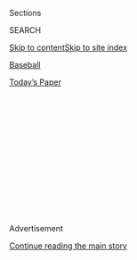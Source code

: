 <div id="app">

<div>

<div>

<div>

<div class="NYTAppHideMasthead css-1q2w90k e1suatyy0">

<div class="section css-ui9rw0 e1suatyy2">

<div class="css-eph4ug er09x8g0">

<div class="css-6n7j50">

</div>

<span class="css-1dv1kvn">Sections</span>

<div class="css-10488qs">

<span class="css-1dv1kvn">SEARCH</span>

</div>

[Skip to content](#site-content)[Skip to site
index](#site-index)

</div>

<div id="masthead-section-label" class="css-1wr3we4 eaxe0e00">

[Baseball](https://www.nytimes.com/section/sports/baseball)

</div>

<div class="css-10698na e1huz5gh0">

</div>

</div>

<div id="masthead-bar-one" class="section hasLinks css-15hmgas e1csuq9d3">

<div class="css-uqyvli e1csuq9d0">

</div>

<div class="css-1uqjmks e1csuq9d1">

</div>

<div class="css-9e9ivx">

[](https://myaccount.nytimes.com/auth/login?response_type=cookie&client_id=vi)

</div>

<div class="css-1bvtpon e1csuq9d2">

[Today’s
Paper](https://www.nytimes.com/section/todayspaper)

</div>

</div>

</div>

</div>

<div data-aria-hidden="false">

<div id="site-content" data-role="main">

<div>

<div class="css-1aor85t" style="opacity:0.000000001;z-index:-1;visibility:hidden">

<div class="css-1hqnpie">

<div class="css-epjblv">

<span class="css-17xtcya">[Baseball](/section/sports/baseball)</span><span class="css-x15j1o">|</span><span class="css-fwqvlz">Baseball
in Empty Stadiums Is Weird. How Will It Affect
Outcomes?</span>

</div>

<div class="css-k008qs">

<div class="css-1iwv8en">

<span class="css-18z7m18"></span>

<div>

</div>

</div>

<span class="css-1n6z4y">https://nyti.ms/3fnVu9r</span>

<div class="css-1705lsu">

<div class="css-4xjgmj">

<div class="css-4skfbu" data-role="toolbar" data-aria-label="Social Media Share buttons, Save button, and Comments Panel with current comment count" data-testid="share-tools">

  - 
  - 
  - 
  - 
    
    <div class="css-6n7j50">
    
    </div>

  - 

</div>

</div>

</div>

</div>

</div>

</div>

<div id="NYT_TOP_BANNER_REGION" class="css-13pd83m">

</div>

<div id="top-wrapper" class="css-1sy8kpn">

<div id="top-slug" class="css-l9onyx">

Advertisement

</div>

[Continue reading the main
story](#after-top)

<div class="ad top-wrapper" style="text-align:center;height:100%;display:block;min-height:250px">

<div id="top" class="place-ad" data-position="top" data-size-key="top">

</div>

</div>

<div id="after-top">

</div>

</div>

<div>

<div id="sponsor-wrapper" class="css-1hyfx7x">

<div id="sponsor-slug" class="css-19vbshk">

Supported by

</div>

[Continue reading the main
story](#after-sponsor)

<div id="sponsor" class="ad sponsor-wrapper" style="text-align:center;height:100%;display:block">

</div>

<div id="after-sponsor">

</div>

</div>

<div class="css-186x18t">

</div>

<div class="css-1vkm6nb ehdk2mb0">

# Baseball in Empty Stadiums Is Weird. How Will It Affect Outcomes?

</div>

Players, coaches and analysts of all stripes are watching this season’s
games to see what effect — if any — the absence of fans has on the games
themselves.

<div class="css-79elbk" data-testid="photoviewer-wrapper">

<div class="css-z3e15g" data-testid="photoviewer-wrapper-hidden">

</div>

<div class="css-1a48zt4 ehw59r15" data-testid="photoviewer-children">

![<span class="css-16f3y1r e13ogyst0" data-aria-hidden="true">Robinson
Cano of the Mets warmed up on Wednesday in front of the only fans he
will see in stadiums for a while: cardboard
ones. </span><span class="css-cnj6d5 e1z0qqy90" itemprop="copyrightHolder"><span class="css-1ly73wi e1tej78p0">Credit...</span><span><span>Ben
Solomon for The New York
Times</span></span></span>](https://static01.nyt.com/images/2020/08/02/sports/00mlb-empty-2/merlin_175098081_c81382ff-4bfe-42b6-bb09-61c8e7567704-articleLarge.jpg?quality=75&auto=webp&disable=upscale)

</div>

</div>

<div class="css-18e8msd">

<div class="css-vp77d3 epjyd6m0">

<div class="css-1baulvz">

By <span class="css-1baulvz last-byline" itemprop="name">Robert
O’Connell</span>

</div>

</div>

  - 
    
    <div class="css-ld3wwf e16638kd2">
    
    July 31,
    2020
    
    </div>

  - 
    
    <div class="css-4xjgmj">
    
    <div class="css-d8bdto" data-role="toolbar" data-aria-label="Social Media Share buttons, Save button, and Comments Panel with current comment count" data-testid="share-tools">
    
      - 
      - 
      - 
      - 
        
        <div class="css-6n7j50">
        
        </div>
    
      - 
    
    </div>
    
    </div>

</div>

</div>

<div class="section meteredContent css-1r7ky0e" name="articleBody" itemprop="articleBody">

<div class="css-1fanzo5 StoryBodyCompanionColumn">

<div class="css-53u6y8">

The Nationals and the Yankees were tied, 2-2, in the eighth inning last
Sunday when Sean Doolittle came on in relief for Washington. In another
year, the moment would have been a boisterous one: some 35,000 fans
getting to their feet and amping up the volume, urging the defending
champions on in a tight spot against a marquee opponent.

But because it is 2020, the seats were empty, and the only sound came
tinny and distant from the stadium public-address system: An audio
engineer had adjusted the dial of piped-in crowd noise. Doolittle’s
fastball was flat, his offspeed pitches fluttered, and he gave up a walk
and a pair of hits as the Yankees took a 3-2 lead they would not
relinquish.

“My execution and fastball location wasn’t as crisp as I would’ve
liked,” Doolittle [told
reporters](https://www.nbcwashington.com/news/sports/nbcsports/nationals-bullpen-provides-that-old-familiar-feeling-for-a-day/2372928/)
afterward. “What this season is going to come down to is which team,
with pitchers, can make the adjustments the quickest and get into
midseason form.”

One of the biggest adjustments for major leaguers during this 60-game
season will be playing in empty, cavernous stadiums, at least for the
time being. While baseball has attempted to fill the void with cardboard
fans, artificial noise and [even virtual “crowds” on
broadcasts](https://www.youtube.com/watch?v=q_FQcKH4xL4), there is no
denying that games are being held in an atmosphere that is far from
normal.

</div>

</div>

<div class="css-1fanzo5 StoryBodyCompanionColumn">

<div class="css-53u6y8">

But baseball is inseparable from curiosity even during a pandemic, so
players, coaches and analysts of all stripes find themselves wondering
what this year’s unwelcome circumstances can reveal about the sport
itself: Are younger or older players more suited to the subdued
atmosphere? Is every team’s home-field advantage equal? And how do live
fans really affect what happens on the field?

“I think it’s going to affect things in weird ways that we can’t even
fully anticipate right now,” Russell Carleton, a psychologist and
analyst who has consulted with the Cleveland Indians and the Mets, said
of 2020’s empty stadiums. “And it’s going to vary from guy to guy.”

A little over a week into the schedule, it’s too early to draw any hard
conclusions about the on-field effects of the lack of fans. But while
acknowledging the fragile nature of this season — underscored by [an
early coronavirus outbreak on the Miami
Marlins](https://www.nytimes.com/2020/07/27/sports/baseball/marlins-game-canceled.html)
— many observers are viewing it as a unique opportunity to test theories
and examine new data about the sport.

</div>

</div>

<div class="css-79elbk" data-testid="photoviewer-wrapper">

<div class="css-z3e15g" data-testid="photoviewer-wrapper-hidden">

</div>

<div class="css-1a48zt4 ehw59r15" data-testid="photoviewer-children">

![<span class="css-16f3y1r e13ogyst0" data-aria-hidden="true">Wrigley
Field, which typically has some of the larger crowds in baseball, was
empty before a Cubs-Brewers game this
week. </span><span class="css-cnj6d5 e1z0qqy90" itemprop="copyrightHolder"><span class="css-1ly73wi e1tej78p0">Credit...</span><span>Joshua
Mellin for The New York
Times</span></span>](https://static01.nyt.com/images/2020/07/28/sports/00mlb-empty-1/merlin_174931617_5d4afd98-b9a7-483f-a3cd-0b8090749f70-articleLarge.jpg?quality=75&auto=webp&disable=upscale)

</div>

</div>

<div class="css-1fanzo5 StoryBodyCompanionColumn">

<div class="css-53u6y8">

Central to baseball’s mythology are those players capable of thriving on
the big moments, of harnessing the energy of a crowd, either friendly or
hostile. For some, this quality, as much as fastball velocity or bat
speed, distinguishes true superstars from the rest. “That’s a real
physical effect that could lead to that extra half-mile an hour that
gets it past the batter for strike three,” Carleton said.

</div>

</div>

<div class="css-1fanzo5 StoryBodyCompanionColumn">

<div class="css-53u6y8">

Pitchers agree.

“There are plenty of pitchers that leave the bullpen throwing 89 to 90
miles an hour, but their first pitch in front of the fans, in front of
the opponent, is 95,” the former Cy Young winner Orel Hershiser said.

Reds starter Trevor Bauer, a full-bore adopter of pitching analytics,
sees proof of the phenomenon in himself. “I know that when the crowd
gets going with runners on, my adrenaline gets going, and I tend to have
better stuff,” he said.

But this season, pressure — that amorphous but oft-cited concept — has
taken on a new quality, and it remains to be seen whether players used
to the energy of thousands of fans can provide their own.

“It’s like you have two of your senses that aren’t coinciding with one
another,” Angels third baseman Anthony Rendon
[said](https://www.espn.com/mlb/story/_/id/29436493/angels-anthony-rendon-wants-music-dumb-piped-fan-noise)
of playing with fake crowd noise. “It’s like you’re looking at pizza,
but you’re smelling a hamburger.”

People around the game have their hunches about who might be most
affected by the changes.

Cliff Floyd, an MLB Network analyst and a former outfielder for a 1998
Marlins team that lost 108 games, said that certain lousy squads that
don’t typically draw large crowds at home might not feel much of a
contrast in the new
environment.

<div id="NYT_MAIN_CONTENT_2_REGION" class="css-9tf9ac">

<div>

<div id="styln-prism-freeform-1595872471455" class="section interactive-content interactive-size-medium css-1ftcdic">

<div class="css-17ih8de interactive-body">

<div id="prism-freeform-block-83281" class="css-19mumt8" data-role="complementary" data-storyline="The Games Resume" data-truncated="false" tabindex="0">

<div class="css-a8d9oz">

<div>

### The Games Resume

#### Sports and the Virus

Updated July 31, 2020

Here’s what’s happening as the world of sports slowly comes back to
life:

  -   - The [N.B.A.
        returned](https://www.nytimes.com/2020/07/30/sports/basketball/clippers-lakers.html?action=click&pgtype=Article&state=default&region=MAIN_CONTENT_2&context=storylines_keepup),
        and the Lakers held on to beat the Clippers in a thriller. Zion
        Williamson played in the first game of the night for the
        Pelicans.
      - Players, coaches and analysts are watching this season’s
        baseball games [to see what
        effect](https://www.nytimes.com/2020/07/31/sports/baseball/baseball-empty-stadiums-effects.html?action=click&pgtype=Article&state=default&region=MAIN_CONTENT_2&context=storylines_keepup)
        the absence of fans has.
      - With no summer tournaments to play in, top high school
        basketball stars are [committing to colleges
        earlier](https://www.nytimes.com/2020/07/30/sports/ncaabasketball/college-basketball-recruiting.html?action=click&pgtype=Article&state=default&region=MAIN_CONTENT_2&context=storylines_keepup).
        Villanova is one of the beneficiaries.

<div id="styln-survey-component-83281" class="styln-survey-component">

</div>

</div>

</div>

</div>

</div>

</div>

</div>

</div>

“Players in New York, you’re playing in front of 30,000 every night — it
might be different,” Floyd said.

Matt Quatraro, the bench coach for the Tampa Bay Rays, who were second
to last in overall attendance last season but who play in a division
with the high-drawing Yankees and Boston Red Sox, said empty ballparks
could offer something of a lift.

</div>

</div>

<div class="css-1fanzo5 StoryBodyCompanionColumn">

<div class="css-53u6y8">

“For a team like ours where we used to go into Yankee Stadium or Fenway
with 45,000 raucous fans,” he said, “maybe that helps calm some guys,
when they’re not going to have to deal with
that.”

</div>

</div>

<div class="css-79elbk" data-testid="photoviewer-wrapper">

<div class="css-z3e15g" data-testid="photoviewer-wrapper-hidden">

</div>

<div class="css-1a48zt4 ehw59r15" data-testid="photoviewer-children">

<div class="css-1xdhyk6 erfvjey0">

<span class="css-1ly73wi e1tej78p0">Image</span>

<div class="css-zjzyr8">

<div data-testid="lazyimage-container" style="height:255.84444444444446px">

</div>

</div>

</div>

<span class="css-16f3y1r e13ogyst0" data-aria-hidden="true">A Citi Field
worker looked for balls in the stands after batting
practice.</span><span class="css-cnj6d5 e1z0qqy90" itemprop="copyrightHolder"><span class="css-1ly73wi e1tej78p0">Credit...</span><span>Ben
Solomon for The New York Times</span></span>

</div>

</div>

<div class="css-1fanzo5 StoryBodyCompanionColumn">

<div class="css-53u6y8">

Others predict a generational divide in how players will react to the
new environment, between veterans sharpened primarily by on-field
competition and younger players brought up in the more sterile,
data-driven settings of cutting-edge baseball facilities.

Brian Kaplan works as a pitching coordinator at Cressey Sports
Performance in Florida, which during baseball’s shutdown was the site of
scrimmages featuring stars like Giancarlo Stanton, Max Scherzer and
Justin Verlander. Kaplan noticed that the pitchers who were used to
bigger stages tended to have trouble summoning their midseason velocity.

“We had maybe 30, 40 people there, and they were like, ‘This is the
biggest crowd we’re going to throw in front of this season,’” Kaplan
said of the players’ reactions.

Even with the piped-in noise, broadcasts of early games have featured
distinctly quieter ballparks, amplifying some of the sport’s subtler
sounds — the rush of a fastball, the one-two tick of a foul tip. That
offers an input rarely afforded big leaguers in game situations, which
may give the attentive player an advantage in the taut negotiation of an
at-bat.

Even a sound as slight as the spin of a breaking ball, or the tone of a
foul ball coming off the bat, could give perceptive players a valuable
data point over the course of an at-bat or a game, said the former
pitcher and current MLB Network analyst Ryan Dempster.

</div>

</div>

<div class="css-1fanzo5 StoryBodyCompanionColumn">

<div class="css-53u6y8">

“You have a chance to add another sense to your scouting report,” he
said.

How much those slivers of advantage and disadvantage affect things will
be hard to quantify; a season of (maybe) 60 games makes for a meager
sample size. But in baseball as in other sports, the analytics community
has seized on this year as a chance to study a phenomenon that
historically belongs more to feeling than to data: home-field advantage.

Across M.L.B., [54 percent of
games](https://fivethirtyeight.com/features/a-home-playoff-game-is-a-big-advantage-unless-you-play-hockey/)
are won by the home team, an edge popularly traced to umpire bias, crowd
influence, the simple comforts of home or some combination of those.
Opportunities to eliminate variables have been scarce, until now.

“We’re about to find out what happens when you do take the crowd out of
it,” said Jonathan Judge, an analyst for Baseball Prospectus. “Does the
crowd really seem to matter very much, or is it just going home to your
family every night?”

Voros McCracken, a pioneering analytics expert who also consults for an
American League organization, said he suspected that home-field
advantage in M.L.B. would be reduced this season.

“The players are human beings, and you get more revved up when people
are cheering for you,” he said.

He’ll also be keeping an eye on the pitch-framing statistics from
M.L.B.’s Statcast program, which monitor how well catchers are able to
“steal” strikes on pitches outside of the zone, as well as walk and
strikeout levels. “If the home team is getting fewer benefits in the
strike zone,” McCracken said, “that tells us something.”

This new data set arrives unhappily, of course. The Marlins outbreak has
concentrated the anxiety lingering around the league, and analysts cut
their thoughts on in-game specifics with general hopes for safety.

</div>

</div>

<div class="css-1fanzo5 StoryBodyCompanionColumn">

<div class="css-53u6y8">

“I hope all our fans will look at the mental side of this and how
challenging it is for our guys,” Floyd, the former Marlins outfielder,
said. “That should not be lost.”

</div>

</div>

<div>

</div>

</div>

<div>

</div>

<div>

</div>

<div>

</div>

<div>

<div id="bottom-wrapper" class="css-1ede5it">

<div id="bottom-slug" class="css-l9onyx">

Advertisement

</div>

[Continue reading the main
story](#after-bottom)

<div id="bottom" class="ad bottom-wrapper" style="text-align:center;height:100%;display:block;min-height:90px">

</div>

<div id="after-bottom">

</div>

</div>

</div>

</div>

</div>

## Site Index

<div>

</div>

## Site Information Navigation

  - [© <span>2020</span> <span>The New York Times
    Company</span>](https://help.nytimes.com/hc/en-us/articles/115014792127-Copyright-notice)

<!-- end list -->

  - [NYTCo](https://www.nytco.com/)
  - [Contact
    Us](https://help.nytimes.com/hc/en-us/articles/115015385887-Contact-Us)
  - [Work with us](https://www.nytco.com/careers/)
  - [Advertise](https://nytmediakit.com/)
  - [T Brand Studio](http://www.tbrandstudio.com/)
  - [Your Ad
    Choices](https://www.nytimes.com/privacy/cookie-policy#how-do-i-manage-trackers)
  - [Privacy](https://www.nytimes.com/privacy)
  - [Terms of
    Service](https://help.nytimes.com/hc/en-us/articles/115014893428-Terms-of-service)
  - [Terms of
    Sale](https://help.nytimes.com/hc/en-us/articles/115014893968-Terms-of-sale)
  - [Site
    Map](https://spiderbites.nytimes.com)
  - [Help](https://help.nytimes.com/hc/en-us)
  - [Subscriptions](https://www.nytimes.com/subscription?campaignId=37WXW)

</div>

</div>

</div>

</div>

